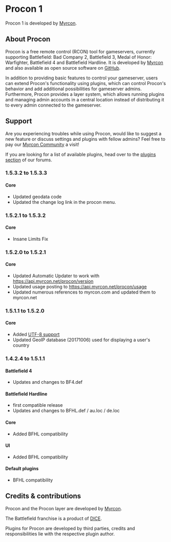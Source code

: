 # Procon 1 #
Procon 1 is developed by [Myrcon](https://myrcon.net "Un-Official homepage of Myrcon").

## About Procon ##
Procon is a free remote control (RCON) tool for gameservers, currently supporting Battlefield: Bad Company 2, Battlefield 3, Medal of Honor: Warfighter, Battlefield 4 and Battlefield Hardline. It is developed by [Myrcon](https://myrcon.net "Un-Official homepage of Myrcon") and also available as open source software on [GitHub](https://github.com/AdKats/Procon-1 "Procon 1 on GitHub").

In addition to providing basic features to control your gameserver, users can extend Procon's functionality using plugins, which can control Procon's behavior and add additional possibilities for gameserver admins. Furthermore, Procon provides a layer system, which allows running plugins and managing admin accounts in a central location instead of distributing it to every admin connected to the gameserver.


## Support ##
Are you experiencing troubles while using Procon, would like to suggest a new feature or discuss settings and plugins with fellow admins? Feel free to pay our [Myrcon Community](https://myrcon.net "Myrcon Community") a visit!

If you are looking for a list of available plugins, head over to the [plugins section](https://myrcon.net/index.php?/forum/9-plugins/ "Procon 1 plugins") of our forums.


### 1.5.3.2 to 1.5.3.3 ###
#### Core ####
- Updated geodata code
- Updated the change log link in the procon menu.

### 1.5.2.1 to 1.5.3.2 ###
#### Core ####
- Insane Limits Fix

### 1.5.2.0 to 1.5.2.1 ###
#### Core ####
- Updated Automatic Updater to work with https://api.myrcon.net/procon/version
- Updated usage posting to https://api.myrcon.net/procon/usage
- Updated numerous references to myrcon.com and updated them to myrcon.net

### 1.5.1.1 to 1.5.2.0 ###
#### Core ####
- Added [UTF-8 support](https://github.com/I-MrFixIt-I/Procon-1/commit/0caaeadb06e04afedff9e02a42b2f893eb07beeb)
- Updated GeoIP database (20171006) used for displaying a user's country


### 1.4.2.4 to 1.5.1.1 ###
#### Battlefield 4 ####
- Updates and changes to BF4.def

#### Battlefield Hardline ####
- first compatible release
- Updates and changes to BFHL.def / au.loc / de.loc

#### Core ####
- Added BFHL compatibility

#### UI ####
- Added BFHL compatibility

#### Default plugins ####
- BFHL compatibility


## Credits & contributions ##
Procon and the Procon layer are developed by [Myrcon](https://myrcon.net "Un-Official homepage of Myrcon").

The Battlefield franchise is a product of [DICE](http://dice.se "Digital Illusions Creative Entertainment AB").

Plugins for Procon are developed by third parties, credits and responsibilities lie with the respective plugin author.
